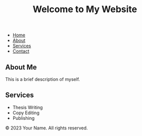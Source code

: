 <!DOCTYPE html>
<html>
<head>
    <title>Your Website Title</title>
    <link rel="stylesheet" type="text/css" href="styles.css">
</head>
<body>
    <header>
        <h1>Welcome to My Website</h1>
    </header>
    <nav>
        <ul>
            <li><a href="#">Home</a></li>
            <li><a href="#">About</a></li>
            <li><a href="#">Services</a></li>
            <li><a href="#">Contact</a></li>
        </ul>
    </nav>
    <main>
        <section>
            <h2>About Me</h2>
            <p>This is a brief description of myself.</p>
        </section>
        <section>
            <h2>Services</h2>
            <ul>
                <li>Thesis Writing</li>
                <li>Copy Editing</li>
                <li>Publishing</li>
            </ul>
        </section>
    </main>
    <footer>
        <p>&copy; 2023 Your Name. All rights reserved.</p>
    </footer>
</body>
</html>
